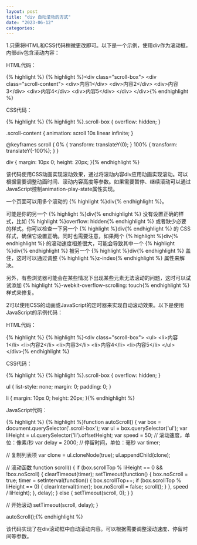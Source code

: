 ```yaml
---
layout: post
title: "div 自动滚动的方式"
date: "2023-06-12"
categories: 
---
```

<p>1.只需将HTML和CSS代码稍微更改即可。以下是一个示例，使用div作为滚动框，内部div包含滚动内容：</p>

<p>HTML代码：</p>

{% highlight %}
{% highlight %}&lt;div class=&quot;scroll-box&quot;&gt;
  &lt;div class=&quot;scroll-content&quot;&gt;
    &lt;div&gt;内容1&lt;/div&gt;
    &lt;div&gt;内容2&lt;/div&gt;
    &lt;div&gt;内容3&lt;/div&gt;
    &lt;div&gt;内容4&lt;/div&gt;
    &lt;div&gt;内容5&lt;/div&gt;
  &lt;/div&gt;
&lt;/div&gt;{% endhighlight %}

<p>CSS代码：</p>

{% highlight %}
{% highlight %}.scroll-box {
  overflow: hidden;
}

.scroll-content {
  animation: scroll 10s linear infinite;
}

@keyframes scroll {
  0% {
    transform: translateY(0);
  }
  100% {
    transform: translateY(-100%);
  }
}

div {
  margin: 10px 0;
  height: 20px;
}{% endhighlight %}

<div id="rtf3861">
<div>
<p>该代码使用CSS动画实现滚动效果，通过将滚动内容div应用动画实现滚动。可以根据需要调整动画时间、滚动内容高度等参数。如果需要暂停、继续滚动可以通过JavaScript控制animation-play-state属性实现。</p>
</div>
</div>

<p>一个页面可以用多个滚动的 {% highlight %}div{% endhighlight %}。</p>

<p>可能是你的另一个 {% highlight %}div{% endhighlight %} 没有设置正确的样式，比如 {% highlight %}overflow: hidden{% endhighlight %} 或者缺少必要的样式。你可以检查一下另一个 {% highlight %}div{% endhighlight %} 的 CSS 样式，确保它设置正确。同时也需要注意，如果两个 {% highlight %}div{% endhighlight %} 的滚动速度相差很大，可能会导致其中一个 {% highlight %}div{% endhighlight %} 被另一个 {% highlight %}div{% endhighlight %} 盖住，这时可以通过调整 {% highlight %}z-index{% endhighlight %} 属性来解决。</p>

<p>另外，有些浏览器可能会在某些情况下出现某些元素无法滚动的问题，这时可以试试添加 {% highlight %}-webkit-overflow-scrolling: touch{% endhighlight %} 样式来修复。</p>

<p>2可以使用CSS的动画或JavaScript的定时器来实现自动滚动效果。以下是使用JavaScript的示例代码：</p>

<p>HTML代码：</p>

{% highlight %}
{% highlight %}&lt;div class=&quot;scroll-box&quot;&gt;
  &lt;ul&gt;
    &lt;li&gt;内容1&lt;/li&gt;
    &lt;li&gt;内容2&lt;/li&gt;
    &lt;li&gt;内容3&lt;/li&gt;
    &lt;li&gt;内容4&lt;/li&gt;
    &lt;li&gt;内容5&lt;/li&gt;
  &lt;/ul&gt;
&lt;/div&gt;{% endhighlight %}

<p>CSS代码：</p>

{% highlight %}
{% highlight %}.scroll-box {
  overflow: hidden;
}

ul {
  list-style: none;
  margin: 0;
  padding: 0;
}

li {
  margin: 10px 0;
  height: 20px;
}{% endhighlight %}

<p>JavaScript代码：</p>

{% highlight %}
{% highlight %}function autoScroll() {
  var box = document.querySelector(&#39;.scroll-box&#39;);
  var ul = box.querySelector(&#39;ul&#39;);
  var liHeight = ul.querySelector(&#39;li&#39;).offsetHeight;
  var speed = 50; // 滚动速度，单位：像素/秒
  var delay = 2000; // 停留时间，单位：毫秒
  var timer;

  // 复制列表项
  var clone = ul.cloneNode(true);
  ul.appendChild(clone);

  // 滚动函数
  function scroll() {
    if (box.scrollTop % liHeight == 0 &amp;&amp; !box.noScroll) {
      clearTimeout(timer);
      setTimeout(function() {
        box.noScroll = true;
        timer = setInterval(function() {
          box.scrollTop++;
          if (box.scrollTop % liHeight == 0) {
            clearInterval(timer);
            box.noScroll = false;
            scroll();
          }
        }, speed / liHeight);
      }, delay);
    } else {
      setTimeout(scroll, 0);
    }
  }

  // 开始滚动
  setTimeout(scroll, delay);
}

autoScroll();{% endhighlight %}

<p>该代码实现了在div滚动框中自动滚动内容。可以根据需要调整滚动速度、停留时间等参数。</p>

<p>&nbsp;</p>

